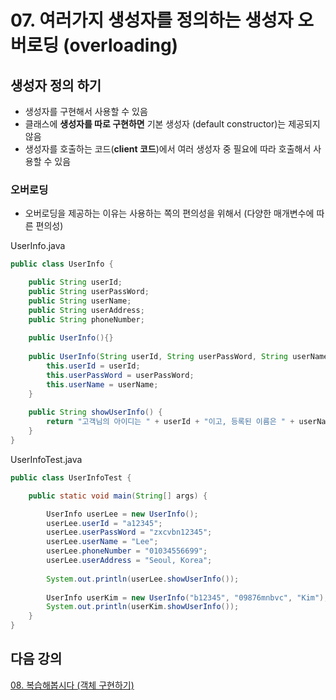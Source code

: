 # 07. 여러가지 생성자를 정의하는 생성자 오버로딩 (overloading)

## 생성자 정의 하기

- 생성자를 구현해서 사용할 수 있음
- 클래스에 **생성자를 따로 구현하면** 기본 생성자 (default constructor)는 제공되지 않음
- 생성자를 호출하는 코드(**client 코드**)에서 여러 생성자 중 필요에 따라 호출해서 사용할 수 있음

### 오버로딩

- 오버로딩을 제공하는 이유는 사용하는 쪽의 편의성을 위해서 (다양한 매개변수에 따른 편의성)

UserInfo.java
```java
public class UserInfo {

	public String userId;
	public String userPassWord;
	public String userName;
	public String userAddress;
	public String phoneNumber;
	
	public UserInfo(){}
	
	public UserInfo(String userId, String userPassWord, String userName) {
		this.userId = userId;
		this.userPassWord = userPassWord;
		this.userName = userName;
	}
	
	public String showUserInfo() {
		return "고객님의 아이디는 " + userId + "이고, 등록된 이름은 " + userName + "입니다."; 
	}
}
```

UserInfoTest.java
```java
public class UserInfoTest {

	public static void main(String[] args) {

		UserInfo userLee = new UserInfo();
		userLee.userId = "a12345";
		userLee.userPassWord = "zxcvbn12345";
		userLee.userName = "Lee";
		userLee.phoneNumber = "01034556699";
		userLee.userAddress = "Seoul, Korea";
		
		System.out.println(userLee.showUserInfo());
		
		UserInfo userKim = new UserInfo("b12345", "09876mnbvc", "Kim");
		System.out.println(userKim.showUserInfo());
	}
}
```


## 다음 강의 
[08. 복습해봅시다 (객체 구현하기)](https://github.com/vivalahm/TIL/tree/main/JAVA/Chapter2/2-08)

